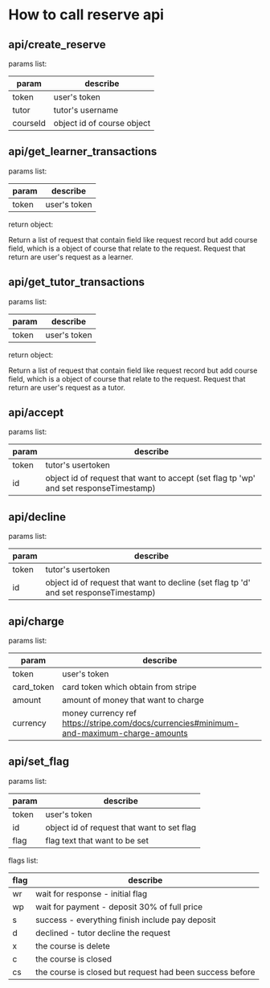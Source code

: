 # How to call reserve api

## api/create_reserve
params list:

| param | describe |
| --- | --- |
| token | user's token |
| tutor | tutor's username |
| courseId | object id of course object |

## api/get_learner_transactions
params list:

| param | describe |
| --- | --- |
| token | user's token |

return object:

Return a list of request that contain field like request record but add course field, which is a object of course that relate to the request. Request that return are user's request as a learner.

## api/get_tutor_transactions
params list:

| param | describe |
| --- | --- |
| token | user's token |

return object:

Return a list of request that contain field like request record but add course field, which is a object of course that relate to the request. Request that return are user's request as a tutor.

## api/accept
params list:

| param | describe |
| --- | --- |
| token | tutor's usertoken |
| id | object id of request that want to accept (set flag tp 'wp' and set responseTimestamp) |

## api/decline
params list:

| param | describe |
| --- | --- |
| token | tutor's usertoken |
| id | object id of request that want to decline (set flag tp 'd' and set responseTimestamp) |

## api/charge
params list:

| param | describe |
| --- | --- |
| token | user's token |
| card_token | card token which obtain from stripe |
| amount | amount of money that want to charge |
| currency | money currency ref https://stripe.com/docs/currencies#minimum-and-maximum-charge-amounts |


## api/set_flag
params list:

| param | describe |
| --- | --- |
| token | user's token |
| id | object id of request that want to set flag |
| flag | flag text that want to be set |

flags list:

| flag | describe |
| --- | --- |
| wr | wait for response - initial flag |
| wp | wait for payment - deposit 30% of full price |
| s | success - everything finish include pay deposit |
| d | declined - tutor decline the request |
| x | the course is delete |
| c | the course is closed |
| cs | the course is closed but request had been success before |
